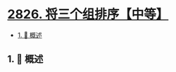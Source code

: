 # [2826. 将三个组排序【中等】](https://github.com/Tdahuyou/TNotes.leetcode/tree/main/notes/2826.%20%E5%B0%86%E4%B8%89%E4%B8%AA%E7%BB%84%E6%8E%92%E5%BA%8F%E3%80%90%E4%B8%AD%E7%AD%89%E3%80%91)

<!-- region:toc -->

- [1. 📝 概述](#1--概述)

<!-- endregion:toc -->

## 1. 📝 概述
